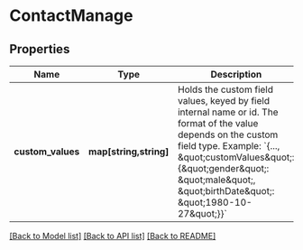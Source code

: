 # ContactManage

## Properties
Name | Type | Description | Notes
------------ | ------------- | ------------- | -------------
**custom_values** | **map[string,string]** | Holds the custom field values, keyed by field internal name or id. The format of the value depends on the custom field type. Example: &#x60;{..., \&quot;customValues\&quot;: {\&quot;gender\&quot;: \&quot;male\&quot;, \&quot;birthDate\&quot;: \&quot;1980-10-27\&quot;}}&#x60; | [optional] 

[[Back to Model list]](../../README.md#documentation-for-models) [[Back to API list]](../../README.md#documentation-for-api-endpoints) [[Back to README]](../../README.md)

